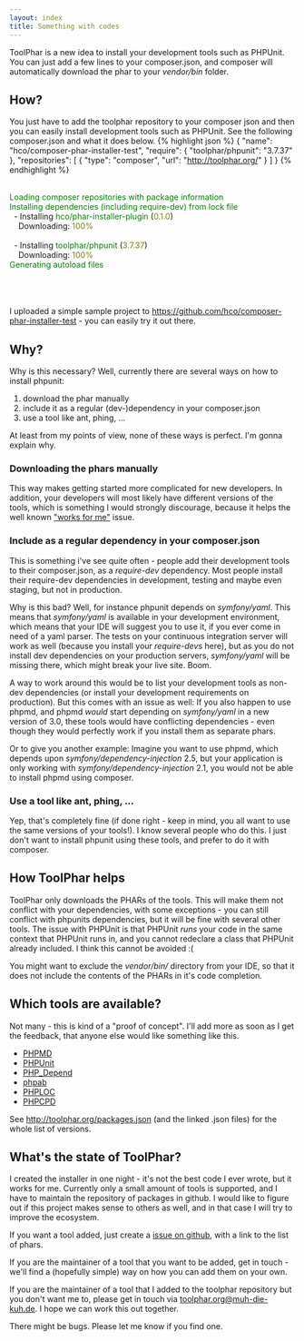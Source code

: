 ```yaml
---
layout: index
title: Something with codes
---
```


ToolPhar is a new idea to install your development tools such as PHPUnit.
 You can just add a few lines to your composer.json, and composer will automatically download the phar to your *vendor/bin* folder.

## How?
You just have to add the toolphar repository to your composer json and then you can easily install development tools such as PHPUnit.
See the following composer.json and what it does below.
{% highlight json %}
{
    "name": "hco/composer-phar-installer-test",
    "require": {
        "toolphar/phpunit": "3.7.37"
    },
    "repositories": [
        {
            "type": "composer",
            "url": "http://toolphar.org/"
        }
    ]
}
{% endhighlight %}


<div class="shell">
<span style="color:white;">$ composer update</span><br>
<span style="color:green;">
Loading composer repositories with package information<br>
Installing dependencies (including require-dev) from lock file<br>
</span>
&nbsp;&nbsp;- Installing <span style="color:green;">hco/phar-installer-plugin</span> (<span style="color:olive;">0.1.0</span>)<br>
&nbsp;&nbsp;&nbsp;&nbsp;Downloading: <span style="color:olive;">100%</span><br>
<br>
&nbsp;&nbsp;- Installing <span style="color:green;">toolphar/phpunit</span> (<span style="color:olive;">3.7.37</span>)<br>
&nbsp;&nbsp;&nbsp;&nbsp;Downloading: <span style="color:olive;">100%</span><br>
<span style="color:green;">Generating autoload files</span><br><br>
<span style="color:white;">$ ./vendor/bin/phpunit --version<br>
PHPUnit 3.7.37 by Sebastian Bergmann.
</span>
</div>


I uploaded a simple sample project to https://github.com/hco/composer-phar-installer-test - you can easily try it out there.

## Why?

Why is this necessary?
Well, currently there are several ways on how to install phpunit:

1. download the phar manually
1. include it as a regular (dev-)dependency in your composer.json
1. use a tool like ant, phing, …

At least from my points of view, none of these ways is perfect. I'm gonna explain why.


### Downloading the phars manually
This way makes getting started more complicated for new developers.
In addition, your developers will most likely have different versions of the tools,
which is something I would strongly discourage, because it helps the well known ["works for me"](http://www.urbandictionary.com/define.php?term=works+for+me) issue.

### Include as a regular dependency in your composer.json
This is something i've see quite often - people add their development tools to their composer.json, as a *require-dev* dependency.
Most people install their require-dev dependencies in development, testing and maybe even staging, but not in production.

Why is this bad? Well, for instance phpunit depends on *symfony/yaml*. This means that *symfony/yaml* is available in your development environment,
which means that your IDE will suggest you to use it, if you ever come in need of a yaml parser.
The tests on your continuous integration server will work as well (because you install your *require-dev*s here),
but as you do not install dev dependencies on your production servers, *symfony/yaml* will be missing there,
which might break your live site. Boom.

 A way to work around this would be to list your development tools as non-dev dependencies (or install your development requirements on production).
But this comes with an issue as well: If you also happen to use phpmd, and phpmd *would* start depending on *symfony/yaml* in a new version of 3.0,
these tools would have conflicting dependencies - even though they would perfectly work if you install them as separate phars.

Or to give you another example: Imagine you want to use phpmd, which depends upon *symfony/dependency-injection* 2.5,
but your application is only working with *symfony/dependency-injection* 2.1, you would not be able to install phpmd using composer.

### Use a tool like ant, phing, …
Yep, that's completely fine (if done right - keep in mind, you all want to use the same versions of your tools!).
I know several people who do this. I just don't want to install phpunit using these tools,
and prefer to do it with composer.


## How ToolPhar helps
ToolPhar only downloads the PHARs of the tools.
This will make them not conflict with your dependencies, with some exceptions - you can still conflict with phpunits dependencies, but it will be fine with several other tools.
The issue with PHPUnit is that PHPUnit *runs* your code in the same context that PHPUnit runs in, and you cannot redeclare a class that PHPUnit already included.
I think this cannot be avoided :(

You might want to exclude the *vendor/bin/* directory from your IDE, so that it does not include the contents of the PHARs in it's code completion.

## Which tools are available?
Not many - this is kind of a "proof of concept".
I'll add more as soon as I get the feedback, that anyone else would like something like this.

- [PHPMD](http://phpmd.org/)
- [PHPUnit](https://phpunit.de/)
- [PHP_Depend](http://pdepend.org/)
- [phpab](http://phpab.net)
- [PHPLOC](https://github.com/sebastianbergmann/phploc)
- [PHPCPD](https://github.com/sebastianbergmann/phpcpd)

See http://toolphar.org/packages.json (and the linked .json files) for the whole list of versions.


## What's the state of ToolPhar?
I created the installer in one night - it's not the best code I ever wrote, but it works for me.
Currently only a small amount of tools is supported, and I have to maintain the repository of packages in github.
I would like to figure out if this project makes sense to others as well, and in that case I will try to improve the ecosystem.

If you want a tool added, just create a [issue on github](https://github.com/toolphar/toolphar/issues), with a link to the list of phars.

If you are the maintainer of a tool that you want to be added, get in touch - we'll find a (hopefully simple) way on how you can add them on your own.

If you are the maintainer of a tool that I added to the toolphar repository but you don't want me to, please get in touch via <toolphar.org@muh-die-kuh.de>.
I hope we can work this out together.

There might be bugs. Please let me know if you find one.
